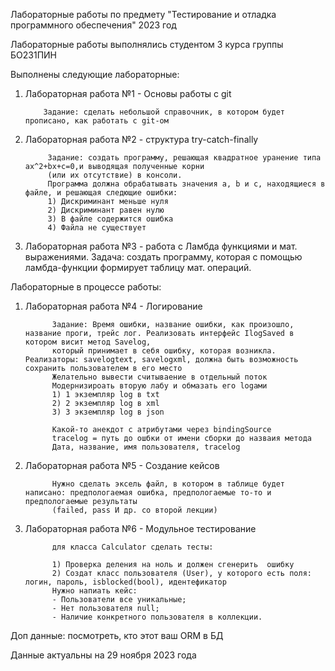 Лабораторные работы по предмету "Тестирование и отладка программного обеспечения" 2023 год

Лабораторные работы выполнялись студентом 3 курса группы БО231ПИН

Выполнены следующие лабораторные:
1) Лабораторная работа №1 - Основы работы с git

           Задание: сделать небольшой справочник, в котором будет прописано, как работать с git-ом
2) Лабораторная работа №2 - структура try-catch-finally

            Задание: создать программу, решающая квадратное уранение типа ax^2+bx+c=0,и выводящая полученные корни
            (или их отсутствие) в консоли.
            Программа должна обрабатывать значения a, b и c, находящиеся в файле, и решающая следющие ошибки:
            1) Дискриминант меньше нуля
            2) Дискриминант равен нулю
            3) В файле содержится ошибка
            4) Файла не существует
3) Лабораторная работа №3 - работа с Ламбда функциями и мат. выражениями.
             Задача: создать программу, которая с помощью ламбда-функции формирует таблицу мат. операций.

Лабораторные в процессе работы:
1) Лабораторная работа №4 - Логирование

             Задание: Время ошибки, название ошибки, как произошло, название проги, трейс лог. Реализовать интерфейс IlogSaved в котором висит метод Savelog,
             который принимает в себя ошибку, которая возникла. Реализаторы: savelogtext, savelogxml, должна быть возможность сохранить пользователем в его место
             Желательно вывести считываение в отдельный поток
             Модернизироать вторую лабу и обмазать его logами
             1) 1 экземпляр log в txt
             2) 2 экземпляр log в xml
             3) 3 экземпляр log в json

             Какой-то анекдот с атрибутами через bindingSource
             tracelog = путь до ошбки от имени сборки до назваия метода
             Дата, название, имя пользователя, tracelog

2) Лабораторная работа №5 - Создание кейсов

             Нужно сделать эксель файл, в котором в таблице будет написано: предпологаемая ошибка, предпологаемые то-то и предпологаемые результаты
             (failed, pass И др. со второй лекции)

4) Лабораторная работа №6 - Модульное тестирование

             для класса Calculator сделать тесты:

             1) Проверка деления на ноль и должен сгенерить  ошибку
             2) Создат класс пользователя (User), у которого есть поля: логин, пароль, isblocked(bool), идентефикатор
             Нужно напиать кейс:
             - Пользователи все уникальные;
             - Нет пользователя null;
             - Наличие конкретного пользователя в коллекции.

Доп данные: посмотреть, кто этот ваш ORM в БД

Данные актуальны на 29 ноября 2023 года
